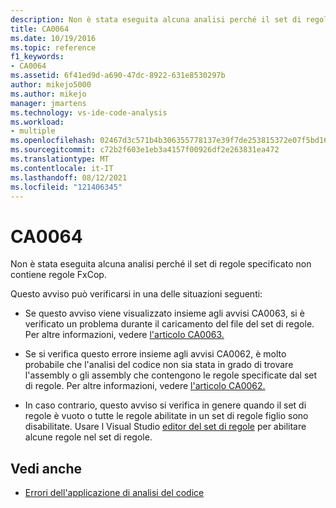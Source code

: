 ```yaml
---
description: Non è stata eseguita alcuna analisi perché il set di regole specificato non contiene regole FxCop.
title: CA0064
ms.date: 10/19/2016
ms.topic: reference
f1_keywords:
- CA0064
ms.assetid: 6f41ed9d-a690-47dc-8922-631e8530297b
author: mikejo5000
ms.author: mikejo
manager: jmartens
ms.technology: vs-ide-code-analysis
ms.workload:
- multiple
ms.openlocfilehash: 02467d3c571b4b306355778137e39f7de253815372e07f5bd16f89995d20ab64
ms.sourcegitcommit: c72b2f603e1eb3a4157f00926df2e263831ea472
ms.translationtype: MT
ms.contentlocale: it-IT
ms.lasthandoff: 08/12/2021
ms.locfileid: "121406345"
---
```

# <a name="ca0064"></a>CA0064

Non è stata eseguita alcuna analisi perché il set di regole specificato non contiene regole FxCop.

Questo avviso può verificarsi in una delle situazioni seguenti:

- Se questo avviso viene visualizzato insieme agli avvisi CA0063, si è verificato un problema durante il caricamento del file del set di regole. Per altre informazioni, vedere [l'articolo CA0063.](ca0063.md)

- Se si verifica questo errore insieme agli avvisi CA0062, è molto probabile che l'analisi del codice non sia stata in grado di trovare l'assembly o gli assembly che contengono le regole specificate dal set di regole. Per altre informazioni, vedere [l'articolo CA0062.](ca0062.md)

- In caso contrario, questo avviso si verifica in genere quando il set di regole è vuoto o tutte le regole abilitate in un set di regole figlio sono disabilitate. Usare l Visual Studio [editor del set di regole](../code-quality/working-in-the-code-analysis-rule-set-editor.md) per abilitare alcune regole nel set di regole.

## <a name="see-also"></a>Vedi anche

- [Errori dell'applicazione di analisi del codice](../code-quality/code-analysis-application-errors.md)
